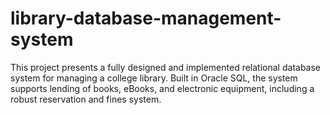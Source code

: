 # library-database-management-system
This project presents a fully designed and implemented relational database system for managing a college library. Built in Oracle SQL, the system supports lending of books, eBooks, and electronic equipment, including a robust reservation and fines system.
